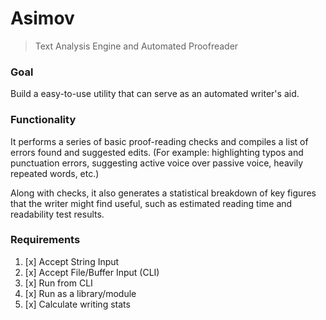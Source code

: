 # Asimov
> Text Analysis Engine and Automated Proofreader

### Goal
Build a easy-to-use utility that can serve as an automated writer's aid.

### Functionality

It performs a series of basic proof-reading checks and compiles a list of errors found and suggested edits. (For example: highlighting typos and punctuation errors, suggesting active voice over passive voice, heavily repeated words, etc.) 

Along with checks, it also generates a statistical breakdown of key figures that the writer might find useful, such as estimated reading time and readability test results.

### Requirements
1. [x] Accept String Input
2. [x] Accept File/Buffer Input (CLI)
3. [x] Run from CLI
4. [x] Run as a library/module
5. [x] Calculate writing stats

